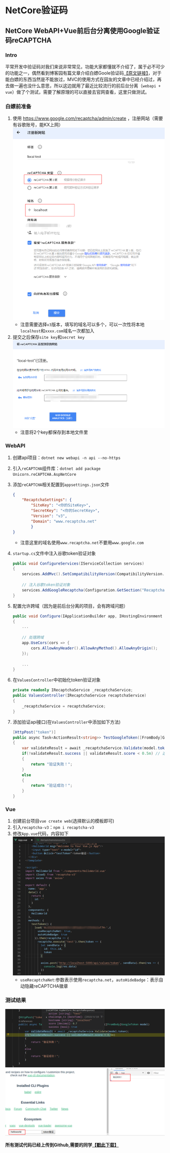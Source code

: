 # NetCore验证码

## NetCore WebAPI+Vue前后台分离使用Google验证码reCAPTCHA

### Intro

平常开发中验证码对我们来说非常常见，功能大家都懂就不介绍了，属于必不可少的功能之一，偶然看到博客园有篇文章介绍白嫖Goole验证码[【原文链接】](https://www.cnblogs.com/stulzq/p/10714417.html)，对于能白嫖的东西当然是不能放过，MVC的使用方式在园友的文章中已经介绍过，再去做一遍也没什么意思，所以这边就用了最近比较流行的前后台分离（`webapi + vue`）做了个测试，需要了解原理的可以直接去官网查看，这里只做测试。

### 白嫖前准备

1. 使用 https://www.google.com/recaptcha/admin/create ，注册网站（需要有谷歌账号，能KX上网）
    ![code](./img/code/1.png)
    * 注意需要选择`v3`版本，填写的域名可以多个，可以一次性将本地`localhost`和`xxxx.com`域名一次都加入
1. 提交之后保存`site key`和`secret key`
    ![code](./img/code/2.png)
    * 注意将2个key都保存到本地文件里

### WebAPI

1. 创建api项目：`dotnet new webapi -n api --no-https`
1. 引入`reCAPTCHA`组件库：`dotnet add package Unicorn.reCAPTCHA.AspNetCore`
1. 添加`reCAPTCHA`相关配置到`appsettings.json`文件

    ```json
    {
        "RecaptchaSettings": {
            "SiteKey": "<你的SiteKey>",
            "SecretKey": "<你的SecretKey>",
            "Version": "v3",
            "Domain": "www.recaptcha.net"
            }
    }
    ```
    * 注意这里的域名使用`www.recaptcha.net`不要用`www.google.com`
1. `startup.cs`文件中注入谷歌token验证对象

    ```csharp
    public void ConfigureServices(IServiceCollection services)
    {
        services.AddMvc().SetCompatibilityVersion(CompatibilityVersion.Version_2_2);

        // 注入谷歌token验证对象
        services.AddGoogleRecaptcha(Configuration.GetSection("RecaptchaSettings"));
    }
    ```
1. 配置允许跨域（因为是前后台分离的项目，会有跨域问题）
    
    ```csharp
    public void Configure(IApplicationBuilder app, IHostingEnvironment env)
    {
        ...

        // 处理跨域
        app.UseCors(cors => {
            cors.AllowAnyHeader().AllowAnyMethod().AllowAnyOrigin();
        });

        ...
    }
    ```
1. 在`ValuesController`中初始化token验证对象
    
    ```csharp
    private readonly IRecaptchaService _recaptchaService;
    public ValuesController(IRecaptchaService recaptchaService)
    {
        _recaptchaService = recaptchaService;
    }
    ```
1. 添加验证api接口(在`ValuesController`中添加如下方法)
    
    ```csharp
    [HttpPost("token")]
    public async Task<ActionResult<string>> TestGoogleToken([FromBody]GoogleToken model)
    {
        var validateResult = await _recaptchaService.Validate(model.token);
        if(!validateResult.success || validateResult.score < 0.5m) // 这里可以自己调节验证的阀值
        {
            return "验证失败！";
        }
        else
        {
            return "验证成功！";
        }
    }
    ```

### Vue

1. 创建前台项目`vue create web`(选择默认的模板即可)
1. 引入`recaptcha-v3`：`npm i recaptcha-v3`
1. 修改`App.vue`代码，内容如下
    ![code](./img/code/3.png)
    * `useRecaptchaNet`:参数表示使用`recaptcha.net`，`autoHideBadge`：表示自动隐藏reCAPTCHA徽章

### 测试结果

![code](./img/code/4.png)
![code](./img/code/5.png)

**所有测试代码已经上传到Github,需要的同学[【戳此下载】](https://github.com/yasewang987/Hz.DonetDemo/tree/master/Hz.GooleToken)**